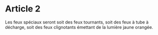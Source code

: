 # Article 2

Les feux spéciaux seront soit des feux tournants, soit des feux à tube à décharge, soit des feux clignotants émettant de la lumière jaune orangée.
